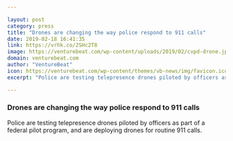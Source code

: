 ```yaml
---

layout: post
category: press
title: "Drones are changing the way police respond to 911 calls"
date: 2019-02-18 16:41:35
link: https://vrhk.co/2SHc2T8
image: https://venturebeat.com/wp-content/uploads/2019/02/cvpd-drone.jpg?w=1200&strip=all
domain: venturebeat.com
author: "VentureBeat"
icon: https://venturebeat.com/wp-content/themes/vb-news/img/favicon.ico
excerpt: "Police are testing telepresence drones piloted by officers as part of a federal pilot program, and are deploying drones for routine 911 calls."

---
```


### Drones are changing the way police respond to 911 calls

Police are testing telepresence drones piloted by officers as part of a federal pilot program, and are deploying drones for routine 911 calls.